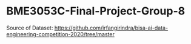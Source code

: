# BME3053C-Final-Project-Group-8
Source of Dataset: https://github.com/irfangirindra/bisa-ai-data-engineering-competition-2020/tree/master
